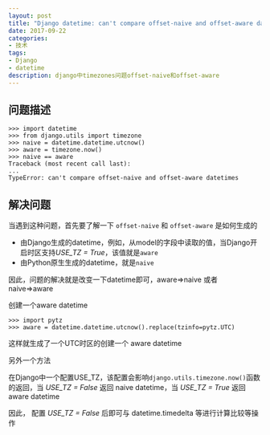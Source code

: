 ```yaml
---
layout: post
title: "Django datetime: can't compare offset-naive and offset-aware datetimes"
date: 2017-09-22
categories:
- 技术
tags:
- Django
- datetime
description: django中timezones问题offset-naive和offset-aware
---
```


## 问题描述

```
>>> import datetime
>>> from django.utils import timezone
>>> naive = datetime.datetime.utcnow()
>>> aware = timezone.now()
>>> naive == aware
Traceback (most recent call last):
...
TypeError: can't compare offset-naive and offset-aware datetimes
```

## 解决问题

当遇到这种问题，首先要了解一下 `offset-naive` 和 `offset-aware` 是如何生成的

- 由Django生成的datetime，例如，从model的字段中读取的值，当Django开启时区支持*USE_TZ = True*，该值就是`aware`
- 由Python原生生成的datetime，就是`naive`

因此，问题的解决就是改变一下datetime即可，aware=>naive 或者 naive=>aware

创建一个aware datetime

```
>>> import pytz
>>> aware = datetime.datetime.utcnow().replace(tzinfo=pytz.UTC)
```

这样就生成了一个UTC时区的创建一个 aware datetime

另外一个方法

在Django中一个配置USE_TZ，该配置会影响`django.utils.timezone.now()`函数的返回，当 *USE_TZ = False* 返回 naive datetime，当 *USE_TZ = True* 返回 aware datetime

因此， 配置 *USE_TZ = False* 后即可与 datetime.timedelta 等进行计算比较等操作


